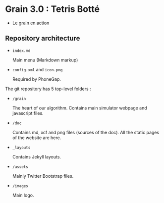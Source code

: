 # Grain 3.0 : Tetris Botté

* [Le grain en action](http://inriamecsci.github.com/#!/grains/tetris-botte)

## Repository architecture

- `index.md`

    Main menu (Markdown markup)

- `config.xml` and `icon.png`

    Required by PhoneGap.

The git repository has 5 top-level folders : 

- `/grain`
  
    The heart of our algorithm. Contains main simulator webpage and javascript files.

- `/doc`
  
    Contains md, xcf and png files (sources of the doc). All the static pages of the website are here.

- `_layouts`

    Contains Jekyll layouts.

- `/assets`
  
    Mainly Twitter Bootstrap files.

- `/images`

    Main logo.
